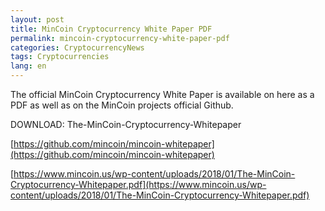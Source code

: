 ```yaml
---
layout: post
title: MinCoin Cryptocurrency White Paper PDF
permalink: mincoin-cryptocurrency-white-paper-pdf
categories: CryptocurrencyNews
tags: Cryptocurrencies
lang: en
---
```


The official MinCoin Cryptocurrency White Paper is available on here as a PDF as well as on the MinCoin projects official Github.

DOWNLOAD: The-MinCoin-Cryptocurrency-Whitepaper

[https://github.com/mincoin/mincoin-whitepaper](https://github.com/mincoin/mincoin-whitepaper)

[https://www.mincoin.us/wp-content/uploads/2018/01/The-MinCoin-Cryptocurrency-Whitepaper.pdf](https://www.mincoin.us/wp-content/uploads/2018/01/The-MinCoin-Cryptocurrency-Whitepaper.pdf)





